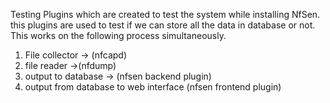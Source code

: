 Testing Plugins which are created to test the system while installing NfSen. this plugins are used to test if we can store all the data in database or not. This works on the following process simultaneously.

  1. File collector -> (nfcapd)
  1. file reader ->(nfdump)
  1. output to database -> (nfsen backend plugin)
  1. output from database to web interface (nfsen frontend plugin)